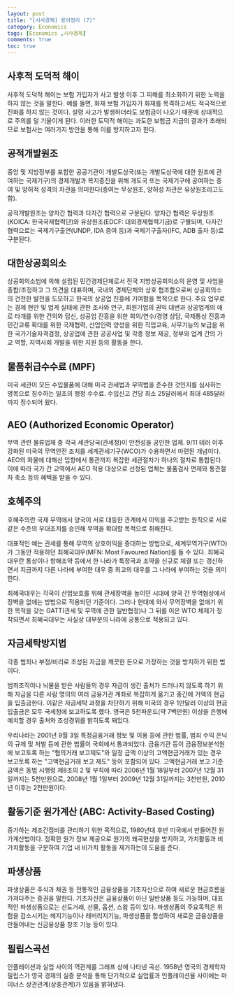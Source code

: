 ```yaml
---
layout: post
title: "[시사경제] 용어정리 (7)"
category: Economics
tags: [Economics ,시사경제]
comments: true
toc: true
---
```

## 사후적 도덕적 해이

사후적 도덕적 해이는 보험 가입자가 사고 발생 이후 그 피해를 최소화하기 위한 노력을 하지 않는 것을 말한다. 예를 들면, 화재 보험 가입자가 화재를 목격하고서도 적극적으로 진화를 하지 않는 것이다. 설령 사고가 발생하더라도 보험금이 나오기 때문에 상대적으로 주의를 덜 기울이게 된다. 이러한 도덕적 해이는 과도한 보험금 지급의 결과가 초래되므로 보험사는 여러가지 방안을 통해 이를 방지하고자 한다.

## 공적개발원조

중앙 및 지방정부를 포함한 공공기관이 개발도상국(또는 개발도상국에 대한 원조에 관여하는 국제기구)의 경제개발과 복지증진을 위해 개도국 또는 국제기구에 공여하는 증여 및 양허적 성격의 차관을 의미한다(증여는 무상원조, 양허성 차관은 유상원조라고도 함).

공적개발원조는 양자간 협력과 다자간 협력으로 구분된다. 양자간 협력은 무상원조(KOICA: 한국국제협력단)와 유상원조(EDCF: 대외경제협력기금)로 구별되며, 다자간 협력으로는 국제기구출연(UNDP, IDA 증여 등)과 국제기구출자(IFC, ADB 출자 등)로 구분된다.

## 대한상공회의소

상공회의소법에 의해 설립된 민간경제단체로서 전국 지방상공회의소의 운영 및 사업을 종합/조정하고 그 의견을 대표하며, 국내외 경제단체와 상호 협조함으로써 상공회의소의 건전한 발전을 도모하고 한국의 상공업 진흥에 기여함을 목적으로 한다. 주요 업무로는 경제 현안 및 업계 실태에 관한 조사와 연구, 회원기업의 권익 대변과 상공업계의 애로 타개를 위한 건의와 답신, 상공업 진흥을 위한 회의/연수/경영 상담, 국제통상 진흥과 민간교류 확대를 위한 국제협력, 산업인력 양성을 위한 직업교육, 사무기능의 보급을 위한 국가기술자격검정, 상공업에 관한 공공사업 및 각종 정보 제공, 정부와 업계 간의 가교 역할, 지역사회 개발을 위한 지원 등의 활동을 한다.

## 물품취급수수료 (MPF)

미국 세관이 모든 수입물품에 대해 미국 관세법과 무역법을 준수한 것인지를 심사하는 명목으로 징수하는 일조의 행정 수수료. 수입신고 건당 최소 25달러에서 최대 485달러까지 징수되어 왔다.

## AEO (Authorized Economic Operator)

무역 관련 물류업체 중 각국 세관당국(관세청)이 안전성을 공인한 업체. 9/11 테러 이후 강화된 미국의 무역안전 조치를 세계관세기구(WCO)가 수용하면서 마련된 개념이다. AEO의 화물에 대해선 입항에서 통관까지 복잡한 세관절차가 하나의 절차로 통합된다. 이에 따라 국가 간 교역에서 AEO 적용 대상으로 선정된 업체는 물품검사 면제와 통관절차 축소 등의 혜택을 받을 수 있다.

## 호혜주의

호혜주의란 국제 무역에서 양국이 서로 대등한 관계에서 이익을 주고받는 원칙으로 서로 같은 수준의 우대조치를 승인해 무역을 확대할 목적으로 취해진다. 

대표적인 예는 관세를 통해 무역의 상호이익을 증대하는 방법으로, 세계무역기구(WTO)가 그동안 적용하던 최혜국대우(MFN: Most Favoured Nation)를 들 수 있다. 최혜국대우란 통상이나 항해조약 등에서 한 나라가 특정국과 조약을 신규로 체결 또는 갱신하면서 지금까지 다른 나라에 부여한 대우 중 최고의 대우를 그 나라에 부여하는 것을 의미한다.

최혜국대우는 각국이 산업보호를 위해 관세장벽을 높이던 시대에 양국 간 무역협상에서 장벽을 없애는 방법으로 적용되던 기준이다. 그러나 현대에 와서 무역장벽을 없애기 위한 목적을 갖는 GATT(관세 및 무역에 관한 일반협정)나 그 뒤를 이은 WTO 체제가 정착되면서 최혜국대우는 사실상 대부분의 나라에 공통으로 적용되고 있다.

## 자금세탁방지법

각종 범죄나 부정/비리로 조성된 자금을 깨끗한 돈으로 가장하는 것을 방지하기 위한 법이다.

범죄조직이나 뇌물을 받은 사람들의 경우 자금이 생긴 출처가 드러나지 않도록 하기 위해 자금을 다른 사람 명의의 여러 금융기관 계좌로 복잡하게 옮기고 중간에 거액의 현금을 입출금한다. 이같은 자금세탁 과정을 차단하기 위해 미국의 경우 1만달러 이상의 현금 입출금은 모두 국세청에 보고하도록 했다. 영국은 5천파운드(약 7백만원) 이상을 은행에 예치할 경우 출처와 조성경위를 밝히도록 돼있다.

우리나라는 2001년 9월 3일 특정금융거래 정보 및 이용 등에 관한 법률, 범죄 수익 은닉의 규제 및 처벌 등에 관한 법률이 국회에서 통과되었다. 금융기관 등이 금융정보분석원에 보고토록 하는 "혐의거래 보고제도"와 일정 금액 이상의 고액현금거래가 있는 경우 보고토록 하는 "고액현금거래 보고 제도" 등이 포함되어 있다. 고액현금거래 보고 기준 금액은 동법 시행령 제8조의 2 및 부칙에 따라 2006년 1월 18일부터 2007년 12월 31일까지는 5천만원으로, 2008년 1월 1일부터 2009년 12월 31일까지는 3천만원, 2010년 이후는 2천만원이다.

## 활동기준 원가계산 (ABC: Activity-Based Costing)

증가하는 제조간접비를 관리하기 위한 목적으로, 1980년대 후반 미국에서 만들어진 원가계산법이다. 정확한 원가 정보 제공으로 원가의 왜곡현상을 방지하고, 가치활동과 비가치활동을 구분하여 기업 내 비가치 활동을 제거하는데 도움을 준다.

## 파생상품

파생상품은 주식과 채권 등 전통적인 금융상품을 기초자산으로 하여 새로운 현금흐름을 가져다주는 증권을 말한다. 기초자산은 금융상품이 아닌 일반상품 등도 가능하며, 대표적인 파생상품으로는 선도거래, 선물, 옵션, 스왑 등이 있다. 파생상품의 주요목적은 위험을 감소시키는 헤지기능이나 레버리지기능, 파생상품을 합성하여 새로운 금융상품을 만들어내는 신금융상품 창조 기능 등이 있다.

## 필립스곡선

인플레이션과 실업 사이의 역관계를 그래프 상에 나타낸 곡선. 1958년 영국의 경제학자 필립스가 영국 경제의 실증 분석을 통해 단기적으로 실업률과 인플레이션율 사이에는 마이너스 상관관계(상충관계)가 있음을 밝혀냈다.